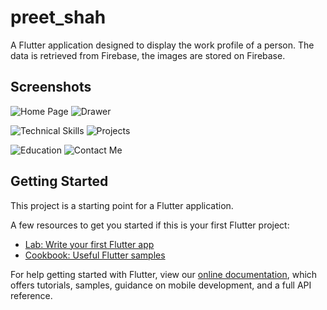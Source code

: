 # preet_shah

A Flutter application designed to display the work profile of a person. The data is retrieved from Firebase, the images are stored on Firebase.

## Screenshots

![Home Page](/Screenshots/PS_1.png)   ![Drawer](/Screenshots/PS_2.png)

![Technical Skills](/Screenshots/PS_3.png)    ![Projects](/Screenshots/PS_4.png)

![Education](/Screenshots/PS_5.png)   ![Contact Me](/Screenshots/PS_6.png)

## Getting Started

This project is a starting point for a Flutter application.

A few resources to get you started if this is your first Flutter project:

- [Lab: Write your first Flutter app](https://flutter.dev/docs/get-started/codelab)
- [Cookbook: Useful Flutter samples](https://flutter.dev/docs/cookbook)

For help getting started with Flutter, view our
[online documentation](https://flutter.dev/docs), which offers tutorials,
samples, guidance on mobile development, and a full API reference.
